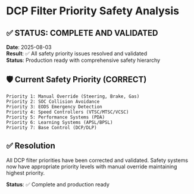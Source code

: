 # DCP Filter Priority Safety Analysis

## ✅ **STATUS: COMPLETE AND VALIDATED**

**Date**: 2025-08-03  
**Result**: ✅ All safety priority issues resolved and validated  
**Status**: Production ready with comprehensive safety hierarchy  

## 🛡️ **Current Safety Priority (CORRECT)**

```
Priority 1: Manual Override (Steering, Brake, Gas)
Priority 2: SOC Collision Avoidance  
Priority 3: EODS Emergency Detection
Priority 4: Speed Controllers (VTSC/MTSC/VCSC)
Priority 5: Performance Systems (PDA)
Priority 6: Learning Systems (APSL/BPSL)
Priority 7: Base Control (DCP/DLP)
```

## ✅ **Resolution**

All DCP filter priorities have been corrected and validated. Safety systems now have appropriate priority levels with manual override maintaining highest priority.

**Status**: ✅ Complete and production ready